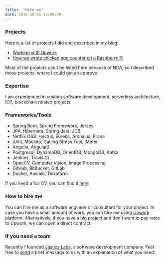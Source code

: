 ```yaml
---
title:  "Hire me"
date: 2018-10-05 12:00:00
---
```


### Projects
Here is a list of projects I did and described in my blog:

* [Working with Upwork](https://ivanursul.com/working-with-upwork)
* [How we wrote chicken egg counter on a Raspberry PI](https://ivanursul.com/counting-eggs-in-opencv)

Most of the projects can't be listed here because of NDA, so I described those projects, where I could get an approve.

### Expertise
I am experienced in custom software development, serverless architecture, IOT, blockchain related projects.

### Frameworks/Tools

* Spring Boot, Spring Framework, Jersey
* JPA, Hibernate, Spring data, JDBI
* Netflix OSS: Hystrix, Eureka, Archaius, Prana
* jUnit, Mockito, Gatling Stress Tool, jMeter
* Angular, Angular2
* Postgresql, DynamoDB, OrientDB, MongoDB, Kafka
* Jenkins, Travis Ci
* OpenCV, Computer Vision, Image Processing
* GitHub, BitBucket, GitLab
* Docker, Ansible, Terraform

If you need a full CV, you can find it [here](https://ivanursul.com/cv)

### How to hire me
You can hire me as a software engineer or consultant for your project. In case you have a small amount of work, you can hire me using [Upwork](https://www.upwork.com/freelancers/~01773bdc595f0cec47) platform. Alternatively, if you have a big project and don't want to pay rates to Upwork, we can open a direct contract.

### If you need a team
Recently I founded [Jastics Labs](https://jastics.com/), a software development company. Feel free to [send](https://jastics.com/hire) a brief message to us with an explanation of what you need.
